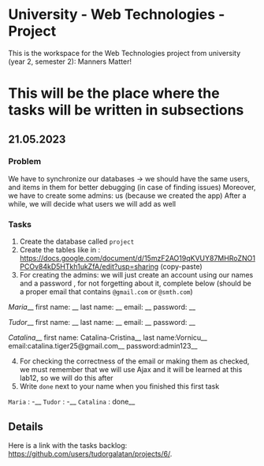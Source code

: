 # University - Web Technologies - Project

This is the workspace for the Web Technologies project from university (year 2, semester 2): Manners Matter!

# This will be the place where the tasks will be written in subsections

## 21.05.2023

### Problem 
We have to synchronize our databases -> we should have the same users, and items in them for better debugging (in case of finding issues)
Moreover, we have to create some admins: us (because we created the app) 
After a while, we will decide what users we will add as well

### Tasks
1. Create the database called `project`
2. Create the tables like in : https://docs.google.com/document/d/15mzF2AO19qKVUY87MHRoZNO1PCOv84kD5HTkh1ukZfA/edit?usp=sharing  (copy-paste)
3. For creating the admins: we will just create an account using our names and a password , for not forgetting about it, complete below (should be a proper email that contains `@gmail.com` or `@smth.com`)

*Maria*__
first name: __
last name: __
email: __
password: __

*Tudor*__
first name: __
last name: __
email: __
password: __

*Catalina*__
first name: Catalina-Cristina__
last name:Vornicu__
email:catalina.tiger25@gmail.com__
password:admin123__

4. For checking the correctness of the email or making them as checked, we must remember that we will use Ajax and it will be learned at this lab12, so we will do this after 
5. Write `done` next to your name when you finished this first task

`Maria` : -__
`Tudor` : -__
`Catalina` : done__

## Details

Here is a link with the tasks backlog: https://github.com/users/tudorgalatan/projects/6/.